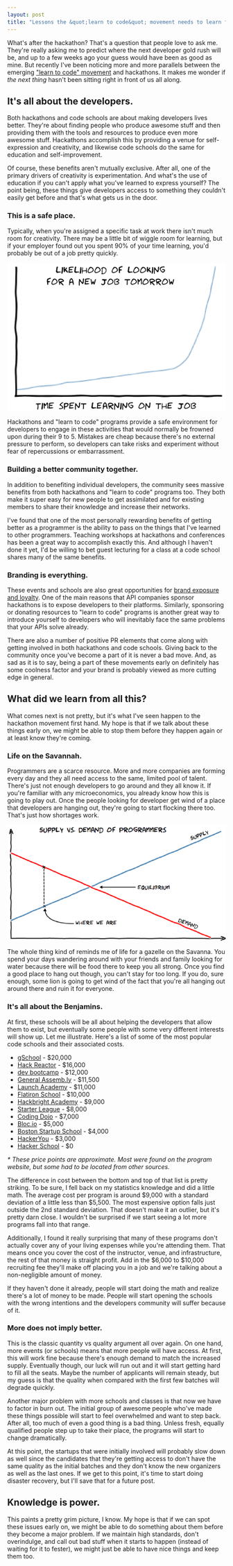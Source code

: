 ```yaml
---
layout: post
title: "Lessons the &quot;learn to code&quot; movement needs to learn from Hackathons."
---
```


What's after the hackathon?  That's a question that people love to ask me.
They're really asking me to predict where the next developer gold
rush will be, and up to a few weeks ago your guess would have been as good as
mine.  But recently I've been noticing more and more parallels between the emerging
["learn to code" movement](http://www.codinghorror.com/blog/2012/05/please-dont-learn-to-code.html)
and hackathons.  It makes me wonder if *the next thing* hasn't been sitting
right in front of us all along.

## It's all about the developers.

Both hackathons and code schools are about making developers lives
better.  They're about finding people who produce awesome stuff and then 
providing them with the tools and resources to produce even more awesome stuff.
Hackathons accomplish this by providing a venue for self-expression and
creativity, and likewise code schools do the same for education
and self-improvement.

Of course, these benefits aren't mutually exclusive.  After all, one of the
primary drivers of creativity is experimentation.  And what's the use of 
education if you can't apply what you've learned to express yourself?  The point being,
these things give developers access to something they couldn't easily get before
and that's what gets us in the door.

### This is a safe place.

Typically, when you're assigned a specific task at work there isn't much room 
for creativity.  There may be a little bit of wiggle room for learning, but 
if your employer found out you spent 90% of your time learning, you'd
probably be out of a job pretty quickly.

![get a new job](/img/job-search-liklihood.png)

Hackathons and "learn to code" programs provide a safe environment for
developers to engage in these activities that would normally be frowned upon
during their 9 to 5.  Mistakes are cheap because there's no external pressure 
to perform, so developers can take risks and experiment without fear of repercussions
or embarrassment.

### Building a better community together.

In addition to benefiting individual developers, the community sees massive
benefits from both hackathons and "learn to code" programs too.  They both make it
super easy for new people to get assimilated and for existing members to share
their knowledge and increase their networks.

I've found that one of the most personally rewarding benefits of getting better
as a programmer is the ability to pass on the things that I've learned to other
programmers.  Teaching workshops at hackathons and conferences has been a
great way to accomplish exactly this.  And although I haven't done it yet, I'd be 
willing to bet guest lecturing for a class at a code school shares many of the
same benefits.

### Branding is everything.

These events and schools are also great opportunities for 
[brand exposure and loyalty](http://www.codecademy.com/tracks/apis).
One of the main reasons that API companies sponsor hackathons is to expose
developers to their platforms.  Similarly, sponsoring or donating resources 
to "learn to code" programs is another great way to introduce yourself
to developers who will inevitably face the same problems that your APIs
solve already.

There are also a number of positive PR elements that come along with getting
involved in both hackathons and code schools.  Giving back to the community once
you've become a part of it is never a bad move.  And, as sad as it is to say,
being a part of these movements early on definitely has some coolness factor and
your brand is probably viewed as more cutting edge in general.

## What did we learn from all this?

What comes next is not pretty, but it's what I've seen happen to the hackathon 
movement first hand.  My hope is that if we talk about these things early on, 
we might be able to stop them before they happen again or at least know they're 
coming.

### Life on the Savannah.

Programmers are a scarce resource.  More and more companies are forming
every day and they all need access to the same, limited pool of talent.  There's
just not enough developers to go around and they all know it.  If you're
familiar with any microeconomics, you already know how this is going to play out.
Once the people looking for developer get wind of a place that developers are
hanging out, they're going to start flocking there too.  That's just how shortages work.

![supply vs. demand](/img/supply-demand-programmers.png)

The whole thing kind of reminds me of life for a gazelle on the Savanna.  You 
spend your days wandering around with your friends and family looking for water
because there will be food there to keep you all strong.  Once you find a good place 
to hang out though, you can't stay for too long.  If you do, sure enough, 
some lion is going to get wind of the fact that you're all hanging out 
around there and ruin it for everyone.

### It's all about the Benjamins.

At first, these schools will be all about helping the developers that allow them
to exist, but eventually some people with some very different interests will
show up.  Let me illustrate.  Here's a list of some of the most popular code schools
and their associated costs.

 - [gSchool](http://www.gschool.it/) - $20,000
 - [Hack Reactor](http://hackreactor.com/) - $16,000
 - [dev bootcamp](http://devbootcamp.com/) - $12,000
 - [General Assemb.ly](https://generalassemb.ly) - $11,500
 - [Launch Academy](http://launchacademy.co/) - $11,000
 - [Flatiron School](http://flatironschool.com/) - $10,000
 - [Hackbright Academy](http://www.hackbrightacademy.com/) - $9,000
 - [Starter League](http://www.starterleague.com/) - $8,000
 - [Coding Dojo](http://codingdojo.co/) - $7,000
 - [Bloc.io](http://www.bloc.io/) - $5,000
 - [Boston Startup School](http://www.bostonstartupschool.com/) - $4,000
 - [HackerYou](http://hackeryou.com/) - $3,000
 - [Hacker School](https://www.hackerschool.com/) - $0

*\* These price points are approximate. Most were found on the program website,
but some had to be located from other sources.*

The difference in cost between the bottom and top of that list is pretty
striking.  To be sure, I fell back on my statistics knowledge and did a little
math.  The average cost per program is around $9,000 with a standard deviation
of a little less than $5,500.  The most expensive option falls just outside the 2nd
standard deviation.  That doesn't make it an outlier, but it's pretty darn
close.  I wouldn't be surprised if we start seeing a lot more programs fall into
that range.

Additionally, I found it really surprising that many of these programs don't actually cover any
of your living expenses while you're attending them.  That means once you
cover the cost of the instructor, venue, and infrastructure, the rest of that money is
straight profit.  Add in the $6,000 to $10,000 recruiting fee they'll make off
placing you in a job and we're talking about a non-negligible amount of money.

If they haven't done it already, people will start doing the math and realize
there's a lot of money to be made.  People will start opening the schools with
the wrong intentions and the developers community will suffer because of it.

### More does not imply better.

This is the classic quantity vs quality argument all over again.  On one hand,
more events (or schools) means that more people will have access.  At first,
this will work fine because there's enough demand to match the increased supply.
Eventually though, our luck will run out and it will start getting hard to fill
all the seats.  Maybe the number of applicants will remain steady, but my guess
is that the quality when compared with the first few batches will degrade
quickly.

Another major problem with more schools and classes is that now we have to factor in
burn out.  The initial group of awesome people who've made these things possible will
start to feel overwhelmed and want to step back.  After all, too much of even a 
good thing is a bad thing.  Unless fresh, equally qualified people step up to
take their place, the programs will start to change dramatically.

At this point, the startups that were initially involved will probably slow down as well 
since the candidates that they're getting access to don't have the same quality as the 
initial batches and they don't know the new organizers as well as the last ones. 
If we get to this point, it's time to start doing disaster recovery, but I'll save that
for a future post.

## Knowledge is power.

This paints a pretty grim picture, I know.  My hope is that if we can spot these
issues early on, we might be able to do something about them before they become a major
problem.  If we maintain high standards, don't overindulge, and call out bad stuff
when it starts to happen (instead of waiting for it to fester), we might just be
able to have nice things and keep them too.
